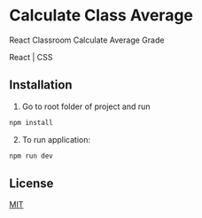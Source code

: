 # Calculate Class Average

React Classroom Calculate Average Grade

React | CSS

## Installation

1. Go to root folder of project and run

```bash
npm install
```

2. To run application:

```bash
npm run dev
```

## License

[MIT](https://choosealicense.com/licenses/mit/)

